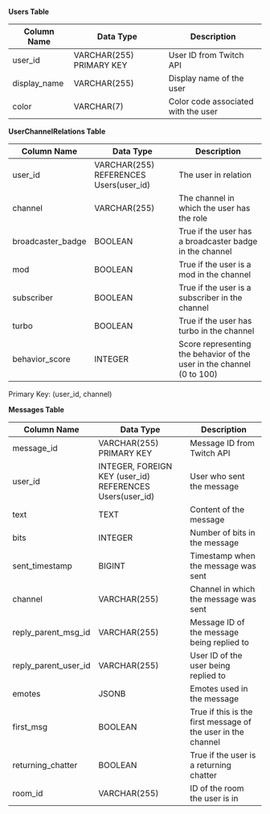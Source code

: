**Users Table**

| Column Name  | Data Type                | Description                         |
| ------------ | ------------------------ | ----------------------------------- |
| user_id      | VARCHAR(255) PRIMARY KEY | User ID from Twitch API             |
| display_name | VARCHAR(255)             | Display name of the user            |
| color        | VARCHAR(7)               | Color code associated with the user |

**UserChannelRelations Table**

| Column Name       | Data Type                              | Description                                                           |
| ----------------- | -------------------------------------- | --------------------------------------------------------------------- |
| user_id           | VARCHAR(255) REFERENCES Users(user_id) | The user in relation                                                  |
| channel           | VARCHAR(255)                           | The channel in which the user has the role                            |
| broadcaster_badge | BOOLEAN                                | True if the user has a broadcaster badge in the channel               |
| mod               | BOOLEAN                                | True if the user is a mod in the channel                              |
| subscriber        | BOOLEAN                                | True if the user is a subscriber in the channel                       |
| turbo             | BOOLEAN                                | True if the user has turbo in the channel                             |
| behavior_score    | INTEGER                                | Score representing the behavior of the user in the channel (0 to 100) |

Primary Key: (user_id, channel)

**Messages Table**

| Column Name          | Data Type                                                | Description                                                  |
| -------------------- | -------------------------------------------------------- | ------------------------------------------------------------ |
| message_id           | VARCHAR(255) PRIMARY KEY                                 | Message ID from Twitch API                                   |
| user_id              | INTEGER, FOREIGN KEY (user_id) REFERENCES Users(user_id) | User who sent the message                                    |
| text                 | TEXT                                                     | Content of the message                                       |
| bits                 | INTEGER                                                  | Number of bits in the message                                |
| sent_timestamp       | BIGINT                                                   | Timestamp when the message was sent                          |
| channel              | VARCHAR(255)                                             | Channel in which the message was sent                        |
| reply_parent_msg_id  | VARCHAR(255)                                             | Message ID of the message being replied to                   |
| reply_parent_user_id | VARCHAR(255)                                             | User ID of the user being replied to                         |
| emotes               | JSONB                                                    | Emotes used in the message                                   |
| first_msg            | BOOLEAN                                                  | True if this is the first message of the user in the channel |
| returning_chatter    | BOOLEAN                                                  | True if the user is a returning chatter                      |
| room_id              | VARCHAR(255)                                             | ID of the room the user is in                                |
